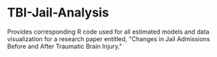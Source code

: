 # TBI-Jail-Analysis
Provides corresponding R code used for all estimated models and data visualization for a research paper entitled, "Changes in Jail Admissions Before and After Traumatic Brain Injury."
